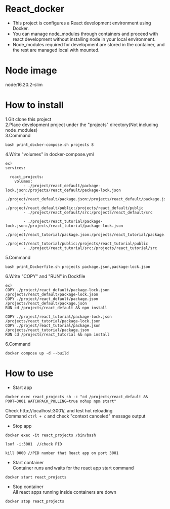 # React_docker
- This project is configures a React development environment using Docker.  
- You can manage node_modules through containers and proceed with react development without installing node in your local environment.
- Node_modules required for development are stored in the container, and the rest are managed local with mounted.

# Node image
node:16.20.2-slim

# How to install
1.Git clone this project  
2.Place development project under the "projects" directory(Not including node_modules)  
3.Command 
```
bash print_docker-compose.sh projects 8
```   
4.Write "volumes" in docker-compose.yml  
```
ex)
services:
  
  react_projects:
    volumes:
        - ./project/react_default/package-lock.json:/projects/react_default/package-lock.json
        - ./project/react_default/package.json:/projects/react_default/package.json
        - ./project/react_default/public:/projects/react_default/public
        - ./project/react_default/src:/projects/react_default/src

        - ./project/react_tutorial/package-lock.json:/projects/react_tutorial/package-lock.json
        - ./project/react_tutorial/package.json:/projects/react_tutorial/package.json
        - ./project/react_tutorial/public:/projects/react_tutorial/public
        - ./project/react_tutorial/src:/projects/react_tutorial/src
```   
5.Command 
```
bash print_Dockerfile.sh projects package.json,package-lock.json
```  
6.Write "COPY" and "RUN" in Dockfile  
```
ex)
COPY ./project/react_default/package-lock.json /projects/react_default/package-lock.json
COPY ./project/react_default/package.json /projects/react_default/package.json
RUN cd /projects/react_default && npm install

COPY ./project/react_tutorial/package-lock.json /projects/react_tutorial/package-lock.json
COPY ./project/react_tutorial/package.json /projects/react_tutorial/package.json
RUN cd /projects/react_tutorial && npm install
```
6.Command 
```
docker compose up -d --build
```  

# How to use  
- Start app  
 ```
 docker exec react_projects sh -c "cd /projects/react_default && PORT=3001 WATCHPACK_POLLING=true nohup npm start"
 ```   
 Check http://localhost:3001/, and test hot reloading  
 Command ```ctrl + c``` and check "context canceled" message output 
- Stop app  
```
docker exec -it react_projects /bin/bash 
```   
```
lsof -i:3001  //check PID
```  
```
kill 0000 //PID number that React app on port 3001
```
- Start container  
Container runs and waits for the react app start command  
```
docker start react_projects
```  
- Stop container  
All react apps running inside containers are down  
```
docker stop react_projects
```  
